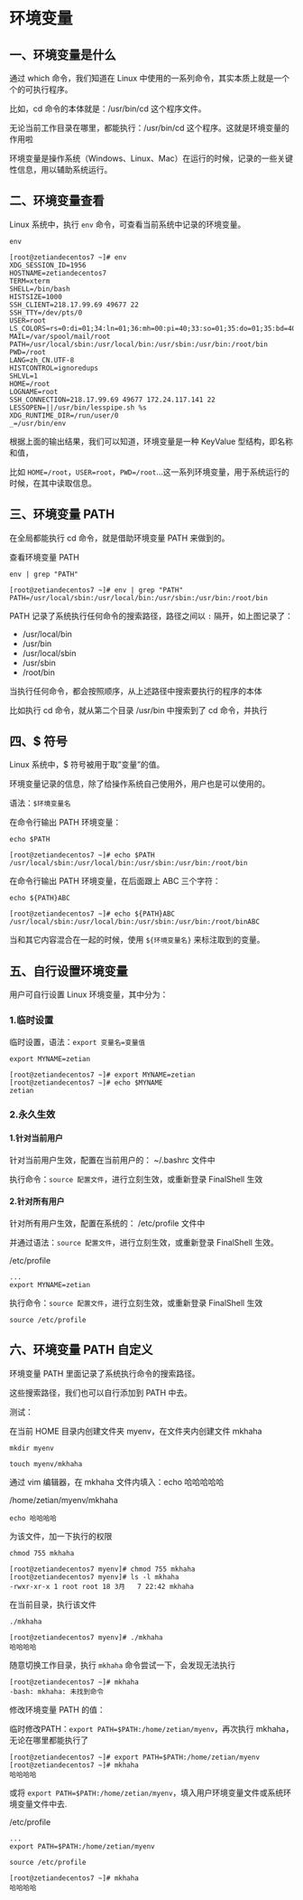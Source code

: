 # 环境变量

## 一、环境变量是什么

通过 which 命令，我们知道在 Linux 中使用的一系列命令，其实本质上就是一个个的可执行程序。

比如，cd 命令的本体就是：/usr/bin/cd 这个程序文件。

无论当前工作目录在哪里，都能执行：/usr/bin/cd 这个程序。这就是环境变量的作用啦

环境变量是操作系统（Windows、Linux、Mac）在运行的时候，记录的一些关键性信息，用以辅助系统运行。

## 二、环境变量查看

Linux 系统中，执行 `env` 命令，可查看当前系统中记录的环境变量。

```shell
env
```

```shell
[root@zetiandecentos7 ~]# env
XDG_SESSION_ID=1956
HOSTNAME=zetiandecentos7
TERM=xterm
SHELL=/bin/bash
HISTSIZE=1000
SSH_CLIENT=218.17.99.69 49677 22
SSH_TTY=/dev/pts/0
USER=root
LS_COLORS=rs=0:di=01;34:ln=01;36:mh=00:pi=40;33:so=01;35:do=01;35:bd=40;33;01:cd=40;33;01:or=40;31;01:mi=01;05;37;41:su=37;41:sg=30;43:ca=30;41:tw=30;42:ow=34;42:st=37;44:ex=01;32:*.tar=01;31:*.tgz=01;31:*.arc=01;31:*.arj=01;31:*.taz=01;31:*.lha=01;31:*.lz4=01;31:*.lzh=01;31:*.lzma=01;31:*.tlz=01;31:*.txz=01;31:*.tzo=01;31:*.t7z=01;31:*.zip=01;31:*.z=01;31:*.Z=01;31:*.dz=01;31:*.gz=01;31:*.lrz=01;31:*.lz=01;31:*.lzo=01;31:*.xz=01;31:*.bz2=01;31:*.bz=01;31:*.tbz=01;31:*.tbz2=01;31:*.tz=01;31:*.deb=01;31:*.rpm=01;31:*.jar=01;31:*.war=01;31:*.ear=01;31:*.sar=01;31:*.rar=01;31:*.alz=01;31:*.ace=01;31:*.zoo=01;31:*.cpio=01;31:*.7z=01;31:*.rz=01;31:*.cab=01;31:*.jpg=01;35:*.jpeg=01;35:*.gif=01;35:*.bmp=01;35:*.pbm=01;35:*.pgm=01;35:*.ppm=01;35:*.tga=01;35:*.xbm=01;35:*.xpm=01;35:*.tif=01;35:*.tiff=01;35:*.png=01;35:*.svg=01;35:*.svgz=01;35:*.mng=01;35:*.pcx=01;35:*.mov=01;35:*.mpg=01;35:*.mpeg=01;35:*.m2v=01;35:*.mkv=01;35:*.webm=01;35:*.ogm=01;35:*.mp4=01;35:*.m4v=01;35:*.mp4v=01;35:*.vob=01;35:*.qt=01;35:*.nuv=01;35:*.wmv=01;35:*.asf=01;35:*.rm=01;35:*.rmvb=01;35:*.flc=01;35:*.avi=01;35:*.fli=01;35:*.flv=01;35:*.gl=01;35:*.dl=01;35:*.xcf=01;35:*.xwd=01;35:*.yuv=01;35:*.cgm=01;35:*.emf=01;35:*.axv=01;35:*.anx=01;35:*.ogv=01;35:*.ogx=01;35:*.aac=01;36:*.au=01;36:*.flac=01;36:*.mid=01;36:*.midi=01;36:*.mka=01;36:*.mp3=01;36:*.mpc=01;36:*.ogg=01;36:*.ra=01;36:*.wav=01;36:*.axa=01;36:*.oga=01;36:*.spx=01;36:*.xspf=01;36:
MAIL=/var/spool/mail/root
PATH=/usr/local/sbin:/usr/local/bin:/usr/sbin:/usr/bin:/root/bin
PWD=/root
LANG=zh_CN.UTF-8
HISTCONTROL=ignoredups
SHLVL=1
HOME=/root
LOGNAME=root
SSH_CONNECTION=218.17.99.69 49677 172.24.117.141 22
LESSOPEN=||/usr/bin/lesspipe.sh %s
XDG_RUNTIME_DIR=/run/user/0
_=/usr/bin/env
```

根据上面的输出结果，我们可以知道，环境变量是一种 KeyValue 型结构，即名称和值，

比如 `HOME=/root`，`USER=root`，`PWD=/root`...这一系列环境变量，用于系统运行的时候，在其中读取信息。

## 三、环境变量 PATH

在全局都能执行 cd 命令，就是借助环境变量 PATH 来做到的。

查看环境变量 PATH

```shell
env | grep "PATH"
```

```shell
[root@zetiandecentos7 ~]# env | grep "PATH"
PATH=/usr/local/sbin:/usr/local/bin:/usr/sbin:/usr/bin:/root/bin
```

PATH 记录了系统执行任何命令的搜索路径，路径之间以 `:` 隔开，如上图记录了：

- /usr/local/bin
- /usr/bin
- /usr/local/sbin
- /usr/sbin
- /root/bin

当执行任何命令，都会按照顺序，从上述路径中搜索要执行的程序的本体

比如执行 cd 命令，就从第二个目录 /usr/bin 中搜索到了 cd 命令，并执行

## 四、$ 符号

Linux 系统中，$ 符号被用于取”变量”的值。

环境变量记录的信息，除了给操作系统自己使用外，用户也是可以使用的。

语法：`$环境变量名`

在命令行输出 PATH 环境变量：

```shell
echo $PATH
```

```shell
[root@zetiandecentos7 ~]# echo $PATH
/usr/local/sbin:/usr/local/bin:/usr/sbin:/usr/bin:/root/bin
```

在命令行输出 PATH 环境变量，在后面跟上 ABC 三个字符：

```shell
echo ${PATH}ABC
```

```shell
[root@zetiandecentos7 ~]# echo ${PATH}ABC
/usr/local/sbin:/usr/local/bin:/usr/sbin:/usr/bin:/root/binABC
```

当和其它内容混合在一起的时候，使用 `${环境变量名}` 来标注取到的变量。

## 五、自行设置环境变量

用户可自行设置 Linux 环境变量，其中分为：

### 1.临时设置

临时设置，语法：`export 变量名=变量值`

```shell
export MYNAME=zetian
```

```shell
[root@zetiandecentos7 ~]# export MYNAME=zetian
[root@zetiandecentos7 ~]# echo $MYNAME
zetian
```

### 2.永久生效

#### 1.针对当前用户

针对当前用户生效，配置在当前用户的： ~/.bashrc 文件中

执行命令：`source 配置文件`，进行立刻生效，或重新登录 FinalShell 生效

#### 2.针对所有用户

针对所有用户生效，配置在系统的： /etc/profile 文件中

并通过语法：`source 配置文件`，进行立刻生效，或重新登录 FinalShell 生效。

/etc/profile

```shell
...
export MYNAME=zetian
```

执行命令：`source 配置文件`，进行立刻生效，或重新登录 FinalShell 生效

```shell
source /etc/profile
```

## 六、环境变量 PATH 自定义

环境变量 PATH 里面记录了系统执行命令的搜索路径。

这些搜索路径，我们也可以自行添加到 PATH 中去。

测试：

在当前 HOME 目录内创建文件夹 myenv，在文件夹内创建文件 mkhaha

```shell
mkdir myenv

touch myenv/mkhaha
```

通过 vim 编辑器，在 mkhaha 文件内填入：echo 哈哈哈哈哈

/home/zetian/myenv/mkhaha

```shell
echo 哈哈哈哈
```

为该文件，加一下执行的权限

```shell
chmod 755 mkhaha
```

```shell
[root@zetiandecentos7 myenv]# chmod 755 mkhaha
[root@zetiandecentos7 myenv]# ls -l mkhaha
-rwxr-xr-x 1 root root 18 3月   7 22:42 mkhaha
```

在当前目录，执行该文件

```shell
./mkhaha
```

```shell
[root@zetiandecentos7 myenv]# ./mkhaha
哈哈哈哈
```

随意切换工作目录，执行 `mkhaha` 命令尝试一下，会发现无法执行

```shell
[root@zetiandecentos7 ~]# mkhaha
-bash: mkhaha: 未找到命令
```

修改环境变量 PATH 的值：

临时修改PATH：`export PATH=$PATH:/home/zetian/myenv`，再次执行 mkhaha，无论在哪里都能执行了

```shell
[root@zetiandecentos7 ~]# export PATH=$PATH:/home/zetian/myenv
[root@zetiandecentos7 ~]# mkhaha
哈哈哈哈
```

或将 `export PATH=$PATH:/home/zetian/myenv`，填入用户环境变量文件或系统环境变量文件中去.

/etc/profile

```shell
...
export PATH=$PATH:/home/zetian/myenv
```

```shell
source /etc/profile
```

```shell
[root@zetiandecentos7 ~]# mkhaha
哈哈哈哈
```
